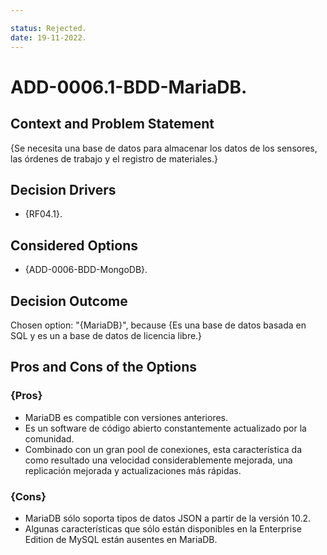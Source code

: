 ```yaml
---

status: Rejected.
date: 19-11-2022.
---
```

# ADD-0006.1-BDD-MariaDB.

## Context and Problem Statement

{Se necesita una base de datos para almacenar los datos de los sensores, las órdenes de trabajo y el registro de materiales.}

## Decision Drivers

* {RF04.1}.


## Considered Options

* {ADD-0006-BDD-MongoDB}.


## Decision Outcome

Chosen option: "{MariaDB}", because
{Es una base de datos basada en SQL y es un a base de datos de licencia libre.}


## Pros and Cons of the Options

### {Pros}
* MariaDB es compatible con versiones anteriores.
* Es un software de código abierto constantemente actualizado por la comunidad.
* Combinado con un gran pool de conexiones, esta característica da como resultado una velocidad considerablemente mejorada, una replicación mejorada y actualizaciones más rápidas.

### {Cons}
* MariaDB sólo soporta tipos de datos JSON a partir de la versión 10.2.
* Algunas características que sólo están disponibles en la Enterprise Edition de MySQL están ausentes en MariaDB.


